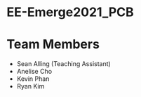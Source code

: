 # EE-Emerge2021_PCB

# Team Members
* Sean Alling (Teaching Assistant)
* Anelise Cho
* Kevin Phan
* Ryan Kim
